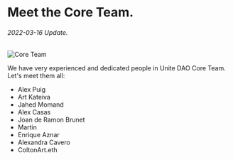 # Meet the Core Team.
###### 2022-03-16 Update.



![Core Team](https://github.com/Unite-DAO/Documentation/blob/main/assets/Core%20Team.jpeg)



We have very experienced and dedicated people in Unite DAO Core Team. 
Let's meet them all:

- Alex Puig
- Art Kateiva
- Jahed Momand
- Alex Casas
- Joan de Ramon Brunet
- Martin
- Enrique Aznar
- Alexandra Cavero
- ColtonArt.eth
